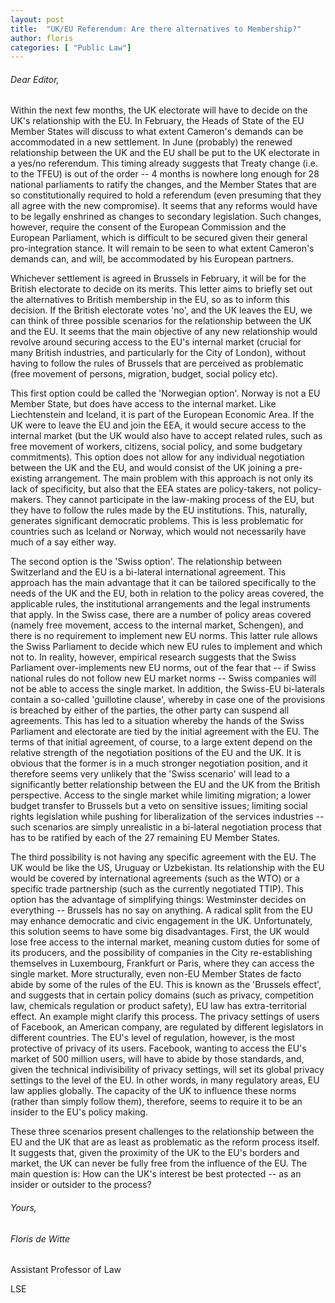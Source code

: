 ```yaml
---
layout: post
title:  "UK/EU Referendum: Are there alternatives to Membership?"
author: floris
categories: [ "Public Law"]
---
```


###### Dear Editor,

Within the next few months, the UK electorate will have to decide on the UK's relationship with the EU. In February, the Heads of State of the EU Member States will discuss to what extent Cameron's demands can be accommodated in a new settlement. In June (probably) the renewed relationship between the UK and the EU shall be put to the UK electorate in a yes/no referendum. This timing already suggests that Treaty change (i.e. to the TFEU) is out of the order -- 4 months is nowhere long enough for 28 national parliaments to ratify the changes, and the Member States that are so constitutionally required to hold a referendum (even presuming that they all agree with the new compromise). It seems that any reforms would have to be legally enshrined as changes to secondary legislation. Such changes, however, require the consent of the European Commission and the European Parliament, which is difficult to be secured given their general pro-integration stance. It will remain to be seen to what extent Cameron's demands can, and will, be accommodated by his European partners.

Whichever settlement is agreed in Brussels in February, it will be for the British electorate to decide on its merits. This letter aims to briefly set out the alternatives to British membership in the EU, so as to inform this decision. If the British electorate votes 'no', and the UK leaves the EU, we can think of three possible scenarios for the relationship between the UK and the EU. It seems that the main objective of any new relationship would revolve around securing access to the EU's internal market (crucial for many British industries, and particularly for the City of London), without having to follow the rules of Brussels that are perceived as problematic (free movement of persons, migration, budget, social policy etc).

This first option could be called the 'Norwegian option'. Norway is not a EU Member State, but does have access to the internal market. Like Liechtenstein and Iceland, it is part of the European Economic Area. If the UK were to leave the EU and join the EEA, it would secure access to the internal market (but the UK would also have to accept related rules, such as free movement of workers, citizens, social policy, and some budgetary commitments). This option does not allow for any individual negotiation between the UK and the EU, and would consist of the UK joining a pre-existing arrangement. The main problem with this approach is not only its lack of specificity, but also that the EEA states are policy-takers, not policy-makers. They cannot participate in the law-making process of the EU, but they have to follow the rules made by the EU institutions. This, naturally, generates significant democratic problems. This is less problematic for countries such as Iceland or Norway, which would not necessarily have much of a say either way.

The second option is the 'Swiss option'. The relationship between Switzerland and the EU is a bi-lateral international agreement. This approach has the main advantage that it can be tailored specifically to the needs of the UK and the EU, both in relation to the policy areas covered, the applicable rules, the institutional arrangements and the legal instruments that apply. In the Swiss case, there are a number of policy areas covered (namely free movement, access to the internal market, Schengen), and there is no requirement to implement new EU norms. This latter rule allows the Swiss Parliament to decide which new EU rules to implement and which not to. In reality, however, empirical research suggests that the Swiss Parliament over-implements new EU norms, out of the fear that -- if Swiss national rules do not follow new EU market norms -- Swiss companies will not be able to access the single market. In addition, the Swiss-EU bi-laterals contain a so-called 'guillotine clause', whereby in case one of the provisions is breached by either of the parties, the other party can suspend all agreements. This has led to a situation whereby the hands of the Swiss Parliament and electorate are tied by the initial agreement with the EU. The terms of that initial agreement, of course, to a large extent depend on the relative strength of the negotiation positions of the EU and the UK. It is obvious that the former is in a much stronger negotiation position, and it therefore seems very unlikely that the 'Swiss scenario' will lead to a significantly better relationship between the EU and the UK from the British perspective. Access to the single market while limiting migration; a lower budget transfer to Brussels but a veto on sensitive issues; limiting social rights legislation while pushing for liberalization of the services industries -- such scenarios are simply unrealistic in a bi-lateral negotiation process that has to be ratified by each of the 27 remaining EU Member States.

The third possibility is not having any specific agreement with the EU. The UK would be like the US, Uruguay or Uzbekistan. Its relationship with the EU would be covered by international agreements (such as the WTO) or a specific trade partnership (such as the currently negotiated TTIP). This option has the advantage of simplifying things: Westminster decides on everything -- Brussels has no say on anything. A radical split from the EU may enhance democratic and civic engagement in the UK. Unfortunately, this solution seems to have some big disadvantages. First, the UK would lose free access to the internal market, meaning custom duties for some of its producers, and the possibility of companies in the City re-establishing themselves in Luxembourg, Frankfurt or Paris, where they can access the single market. More structurally, even non-EU Member States de facto abide by some of the rules of the EU. This is known as the 'Brussels effect', and suggests that in certain policy domains (such as privacy, competition law, chemicals regulation or product safety), EU law has extra-territorial effect. An example might clarify this process. The privacy settings of users of Facebook, an American company, are regulated by different legislators in different countries. The EU's level of regulation, however, is the most protective of privacy of its users. Facebook, wanting to access the EU's market of 500 million users, will have to abide by those standards, and, given the technical indivisibility of privacy settings, will set its global privacy settings to the level of the EU. In other words, in many regulatory areas, EU law applies globally. The capacity of the UK to influence these norms (rather than simply follow them), therefore, seems to require it to be an insider to the EU's policy making.

These three scenarios present challenges to the relationship between the EU and the UK that are as least as problematic as the reform process itself. It suggests that, given the proximity of the UK to the EU's borders and market, the UK can never be fully free from the influence of the EU. The main question is: How can the UK's interest be best protected -- as an insider or outsider to the process?

###### Yours,

###### Floris de Witte

Assistant Professor of Law

LSE
